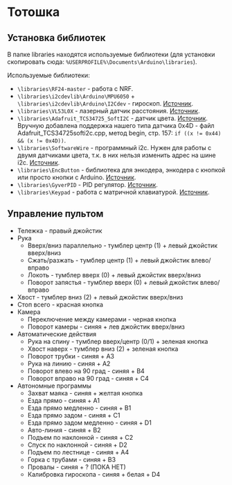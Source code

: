 # Тотошка

## Установка библиотек

В папке libraries находятся используемые библиотеки (для установки скопировать сюда: `%USERPROFILE%\Documents\Arduino\libraries`).

Используемые библиотеки:
* `\libraries\RF24-master` - работа с NRF.
* `\libraries\i2cdevlib\Arduino\MPU6050` + `\libraries\i2cdevlib\Arduino\I2Cdev` - гироскоп.
  [Источник](https://github.com/jrowberg/i2cdevlib).
* `\libraries\VL53L0X` - лазерный датчик расстояния.
  [Источник](https://github.com/pololu/vl53l0x-arduino).
* `\libraries\Adafruit_TCS34725_SoftI2C` - датчик цвета.
  [Источник](https://github.com/Fire7/Adafruit_TCS34725_SoftI2C).
  Вручную добавлена поддержка нашего типа датчика 0x4D - файл Adafruit_TCS34725softi2c.cpp, метод begin, стр. 157: `if ((x != 0x44) && (x != 0x4D))`.
* `\libraries\SoftwareWire` - программный i2c. Нужен для работы с двумя датчиками цвета, т.к. в них нельзя изменить адрес на шине i2c.
  [Источник](https://github.com/Fire7/SoftwareWire).
* `\libraries\EncButton` - библиотека для энкодера, энкодера с кнопкой или просто кнопки с Arduino.
  [Источник](https://github.com/GyverLibs/EncButton).
* `\libraries\GyverPID` - PID регулятор.
  [Источник](https://github.com/GyverLibs/GyverPID).
* `\libraries\Keypad` - работа с матричной клавиатурой.
  [Источник](https://github.com/Chris--A/Keypad).


## Управление пультом

* Тележка - правый джойстик
* Рука
  * Вверх/вниз параллельно - тумблер центр (1) + левый джойстик вверх/вниз
  * Сжать/разжать - тумблер центр (1) + левый джойстик влево/вправо
  * Локоть - тумблер вверх (0) + левый джойстик вверх/вниз
  * Поворот запястья - тумблер вверх (0) + левый джойстик влево/вправо
* Хвост - тумблер вниз (2) + левый джойстик вверх/вниз
* Стоп всего - красная кнопка
* Камера
  * Переключение между камерами - черная кнопка
  * Поворот камеры - синяя + лев джойстик вверх/вниз
* Автоматические действия
  * Рука на спину - тумблер вверх/центр (0/1) + зеленая кнопка
  * Хвост наверх - тумблер вниз (2) + зеленая кнопка
  * Поворот трубки - синяя + A3
  * Рука на линию - синяя + A2
  * Поворот влево на 90 град - синяя + B4
  * Поворот вправо на 90 град - синяя + C4
* Автономные программы
  * Захват маяка - синяя + желтая кнопка
  * Езда прямо - синяя + A1
  * Езда прямо медленно - синяя + B1
  * Езда прямо задом - синяя + C1
  * Езда прямо задом медленно - синяя + D1
  * Авто-линия - синяя + B2
  * Подъем по наклонной - синяя + C2
  * Спуск по наклонной - синяя + D2
  * Подъем по лестнице - синяя + A4
  * Горка с трубами - синяя + B3
  * Провалы - синяя + ? (ПОКА НЕТ)
  * Калибровка гироскопа - синяя + белая + D4
